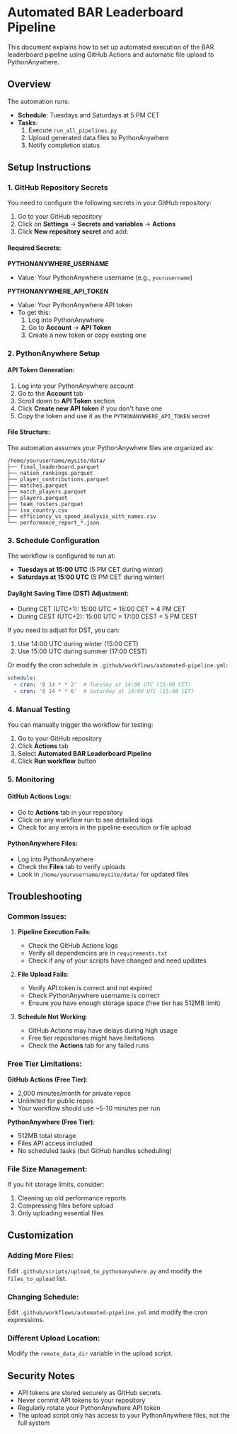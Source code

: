 # Automated BAR Leaderboard Pipeline

This document explains how to set up automated execution of the BAR leaderboard pipeline using GitHub Actions and automatic file upload to PythonAnywhere.

## Overview

The automation runs:
- **Schedule**: Tuesdays and Saturdays at 5 PM CET
- **Tasks**: 
  1. Execute `run_all_pipelines.py`
  2. Upload generated data files to PythonAnywhere
  3. Notify completion status

## Setup Instructions

### 1. GitHub Repository Secrets

You need to configure the following secrets in your GitHub repository:

1. Go to your GitHub repository
2. Click on **Settings** → **Secrets and variables** → **Actions**
3. Click **New repository secret** and add:

#### Required Secrets:

**PYTHONANYWHERE_USERNAME**
- Value: Your PythonAnywhere username (e.g., `yourusername`)

**PYTHONANYWHERE_API_TOKEN**
- Value: Your PythonAnywhere API token
- To get this:
  1. Log into PythonAnywhere
  2. Go to **Account** → **API Token**
  3. Create a new token or copy existing one

### 2. PythonAnywhere Setup

#### API Token Generation:
1. Log into your PythonAnywhere account
2. Go to the **Account** tab
3. Scroll down to **API Token** section
4. Click **Create new API token** if you don't have one
5. Copy the token and use it as the `PYTHONANYWHERE_API_TOKEN` secret

#### File Structure:
The automation assumes your PythonAnywhere files are organized as:
```
/home/yourusername/mysite/data/
├── final_leaderboard.parquet
├── nation_rankings.parquet
├── player_contributions.parquet
├── matches.parquet
├── match_players.parquet
├── players.parquet
├── team_rosters.parquet
├── iso_country.csv
├── efficiency_vs_speed_analysis_with_names.csv
└── performance_report_*.json
```

### 3. Schedule Configuration

The workflow is configured to run at:
- **Tuesdays at 15:00 UTC** (5 PM CET during winter)
- **Saturdays at 15:00 UTC** (5 PM CET during winter)

#### Daylight Saving Time (DST) Adjustment:
- During CET (UTC+1): 15:00 UTC = 16:00 CET = 4 PM CET
- During CEST (UTC+2): 15:00 UTC = 17:00 CEST = 5 PM CEST

If you need to adjust for DST, you can:
1. Use 14:00 UTC during winter (15:00 CET)
2. Use 15:00 UTC during summer (17:00 CEST)

Or modify the cron schedule in `.github/workflows/automated-pipeline.yml`:
```yaml
schedule:
  - cron: '0 14 * * 2'  # Tuesday at 14:00 UTC (15:00 CET)
  - cron: '0 14 * * 6'  # Saturday at 14:00 UTC (15:00 CET)
```

### 4. Manual Testing

You can manually trigger the workflow for testing:
1. Go to your GitHub repository
2. Click **Actions** tab
3. Select **Automated BAR Leaderboard Pipeline**
4. Click **Run workflow** button

### 5. Monitoring

#### GitHub Actions Logs:
- Go to **Actions** tab in your repository
- Click on any workflow run to see detailed logs
- Check for any errors in the pipeline execution or file upload

#### PythonAnywhere Files:
- Log into PythonAnywhere
- Check the **Files** tab to verify uploads
- Look in `/home/yourusername/mysite/data/` for updated files

## Troubleshooting

### Common Issues:

1. **Pipeline Execution Fails**:
   - Check the GitHub Actions logs
   - Verify all dependencies are in `requirements.txt`
   - Check if any of your scripts have changed and need updates

2. **File Upload Fails**:
   - Verify API token is correct and not expired
   - Check PythonAnywhere username is correct
   - Ensure you have enough storage space (free tier has 512MB limit)

3. **Schedule Not Working**:
   - GitHub Actions may have delays during high usage
   - Free tier repositories might have limitations
   - Check the **Actions** tab for any failed runs

### Free Tier Limitations:

**GitHub Actions (Free Tier)**:
- 2,000 minutes/month for private repos
- Unlimited for public repos
- Your workflow should use ~5-10 minutes per run

**PythonAnywhere (Free Tier)**:
- 512MB total storage
- Files API access included
- No scheduled tasks (but GitHub handles scheduling)

### File Size Management:

If you hit storage limits, consider:
1. Cleaning up old performance reports
2. Compressing files before upload
3. Only uploading essential files

## Customization

### Adding More Files:
Edit `.github/scripts/upload_to_pythonanywhere.py` and modify the `files_to_upload` list.

### Changing Schedule:
Edit `.github/workflows/automated-pipeline.yml` and modify the cron expressions.

### Different Upload Location:
Modify the `remote_data_dir` variable in the upload script.

## Security Notes

- API tokens are stored securely as GitHub secrets
- Never commit API tokens to your repository
- Regularly rotate your PythonAnywhere API token
- The upload script only has access to your PythonAnywhere files, not the full system